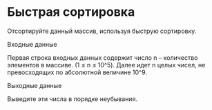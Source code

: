 # Быстрая сортировка
Отсортируйте данный массив, используя быструю сортировку.

Входные данные

Первая строка входных данных содержит число n – количество элементов в массиве. (1 ≤ n ≤ 10^5). Далее идет n целых чисел, не превосходящих по абсолютной величине 10^9.

Выходные данные

Выведите эти числа в порядке неубывания.
